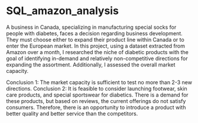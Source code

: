 # SQL_amazon_analysis
A business in Canada, specializing in manufacturing special socks for people with diabetes, faces a decision regarding business development. They must choose either to expand their product line within Canada or to enter the European market. In this project, using a dataset extracted from Amazon over a month, I researched the niche of diabetic products with the goal of identifying in-demand and relatively non-competitive directions for expanding the assortment. Additionally, I assessed the overall market capacity.

Conclusion 1: The market capacity is sufficient to test no more than 2-3 new directions.
Conclusion 2: It is feasible to consider launching footwear, skin care products, and special sportswear for diabetics. There is a demand for these products, but based on reviews, the current offerings do not satisfy consumers. Therefore, there is an opportunity to introduce a product with better quality and better service than the competitors.
